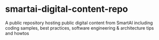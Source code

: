 # smartai-digital-content-repo
A public repository hosting public digital content from SmartAI including coding samples, best practices, software engineering &amp; architecture tips and howtos
